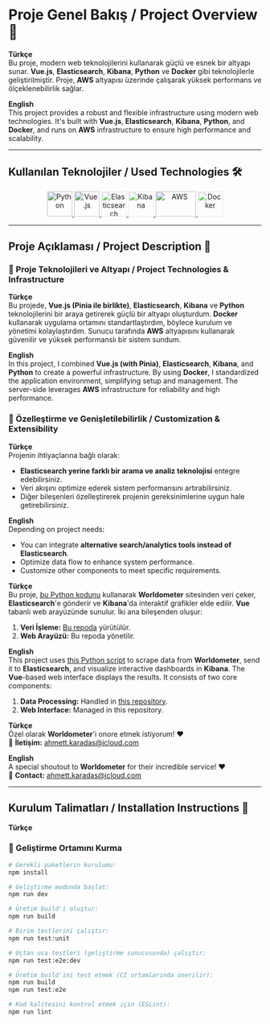 # Proje Genel Bakış / Project Overview 🚀

**Türkçe**  
Bu proje, modern web teknolojilerini kullanarak güçlü ve esnek bir altyapı sunar. **Vue.js**, **Elasticsearch**, **Kibana**, **Python** ve **Docker** gibi teknolojilerle geliştirilmiştir. Proje, **AWS** altyapısı üzerinde çalışarak yüksek performans ve ölçeklenebilirlik sağlar.

**English**  
This project provides a robust and flexible infrastructure using modern web technologies. It's built with **Vue.js**, **Elasticsearch**, **Kibana**, **Python**, and **Docker**, and runs on **AWS** infrastructure to ensure high performance and scalability.

---

## Kullanılan Teknolojiler / Used Technologies 🛠️

<div align="center">
  <!-- Same icons for both languages -->
  <a href="https://www.python.org/" title="Python" target="_blank">
    <img src="https://upload.wikimedia.org/wikipedia/commons/c/c3/Python-logo-notext.svg" alt="Python" width="50" height="50" />
  </a>
  <a href="https://vuejs.org/" title="Vue.js" target="_blank">
    <img src="https://upload.wikimedia.org/wikipedia/commons/9/95/Vue.js_Logo_2.svg" alt="Vue.js" width="50" height="50" />
  </a>
  <a href="https://www.elastic.co/elasticsearch/" title="Elasticsearch" target="_blank">
    <img src="https://cdn.simpleicons.org/elasticsearch/005571" alt="Elasticsearch" width="50" height="50" style="filter: brightness(1.2);" />
  </a>
  <a href="https://www.elastic.co/kibana/" title="Kibana" target="_blank">
    <img src="https://cdn.simpleicons.org/kibana/005571" alt="Kibana" width="50" height="50" style="filter: brightness(1.2);" />
  </a>
  <a href="https://aws.amazon.com/" title="AWS" target="_blank">
    <img src="https://upload.wikimedia.org/wikipedia/commons/9/93/Amazon_Web_Services_Logo.svg" alt="AWS" width="80" height="50" />
  </a>
  <a href="https://www.docker.com/" title="Docker" target="_blank">
    <img src="https://cdn.simpleicons.org/docker/2496ED" alt="Docker" width="50" height="50" style="filter: brightness(1.2);" />
  </a>
</div>

---

## Proje Açıklaması / Project Description 📌

### 🚀 Proje Teknolojileri ve Altyapı / Project Technologies & Infrastructure

**Türkçe**  
Bu projede, **Vue.js (Pinia ile birlikte)**, **Elasticsearch**, **Kibana** ve **Python** teknolojilerini bir araya getirerek güçlü bir altyapı oluşturdum. **Docker** kullanarak uygulama ortamını standartlaştırdım, böylece kurulum ve yönetimi kolaylaştırdım. Sunucu tarafında **AWS** altyapısını kullanarak güvenilir ve yüksek performanslı bir sistem sundum.

**English**  
In this project, I combined **Vue.js (with Pinia)**, **Elasticsearch**, **Kibana**, and **Python** to create a powerful infrastructure. By using **Docker**, I standardized the application environment, simplifying setup and management. The server-side leverages **AWS** infrastructure for reliability and high performance.

### 🔧 Özelleştirme ve Genişletilebilirlik / Customization & Extensibility

**Türkçe**  
Projenin ihtiyaçlarına bağlı olarak:

- **Elasticsearch yerine farklı bir arama ve analiz teknolojisi** entegre edebilirsiniz.
- Veri akışını optimize ederek sistem performansını artırabilirsiniz.
- Diğer bileşenleri özelleştirerek projenin gereksinimlerine uygun hale getirebilirsiniz.

**English**  
Depending on project needs:

- You can integrate **alternative search/analytics tools instead of Elasticsearch**.
- Optimize data flow to enhance system performance.
- Customize other components to meet specific requirements.

**Türkçe**  
Bu proje, [bu Python kodunu](https://github.com/fehu-zone/population_scraper) kullanarak **Worldometer** sitesinden veri çeker, **Elasticsearch**'e gönderir ve **Kibana**'da interaktif grafikler elde edilir. **Vue** tabanlı web arayüzünde sunulur. İki ana bileşenden oluşur:

1. **Veri İşleme:** [Bu repoda](https://github.com/fehu-zone/population_scraper) yürütülür.
2. **Web Arayüzü:** Bu repoda yönetilir.

**English**  
This project uses [this Python script](https://github.com/fehu-zone/population_scraper) to scrape data from **Worldometer**, send it to **Elasticsearch**, and visualize interactive dashboards in **Kibana**. The **Vue**-based web interface displays the results. It consists of two core components:

1. **Data Processing:** Handled in [this repository](https://github.com/fehu-zone/population_scraper).
2. **Web Interface:** Managed in this repository.

**Türkçe**  
Özel olarak **Worldometer**'i onore etmek istiyorum! ❤️  
📩 **İletişim:** ahmett.karadas@icloud.com

**English**  
A special shoutout to **Worldometer** for their incredible service! ❤️  
📩 **Contact:** ahmett.karadas@icloud.com

---

## Kurulum Talimatları / Installation Instructions 🔧

**Türkçe**

### 📌 Geliştirme Ortamını Kurma

```bash
# Gerekli paketlerin kurulumu:
npm install

# Geliştirme modunda başlat:
npm run dev

# Üretim build'i oluştur:
npm run build

# Birim testlerini çalıştır:
npm run test:unit

# Uçtan uca testleri (geliştirme sunucusunda) çalıştır:
npm run test:e2e:dev

# Üretim build'ini test etmek (CI ortamlarında önerilir):
npm run build
npm run test:e2e

# Kod kalitesini kontrol etmek için (ESLint):
npm run lint
```
